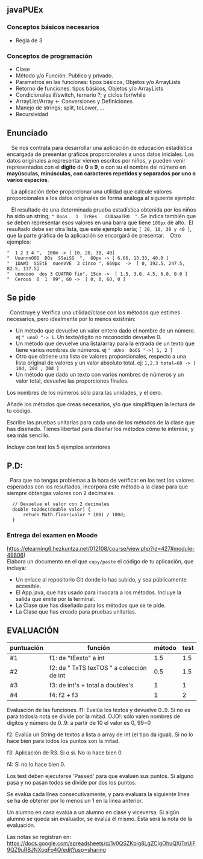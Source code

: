 ## javaPUEx

### Conceptos básicos necesarios
- Regla de 3

### Conceptos de programación
- Clase
- Método y/o Función. Publico y privado.
- Parametros en las funciones: tipos básicos, Objetos y/o ArrayLists
- Retorno de funciones: tipos básicos, Objetos y/o ArrayLists
- Condicionales if/switch, ternario ?; y ciclos for/while
- ArrayList/Array <- Conversiones y Definiciones
- Manejo de strings; split, toLower, ...
- Recursividad

## Enunciado
   Se nos contrata para desarrollar una aplicación de educación estadística encargada de presentar gráficos proporcionales a unos datos iniciales. Los datos originales a representar vienen escritos por niños, y pueden venir representados con el **dígito** de **0** a **9**, o con su el nombre del número en **mayúsculas, minúsculas, con caracteres repetidos y separados por uno o varios espacios**.

   La aplicación debe proporcionar una utilidad que calcule valores proporcionales a los datos originales de forma análoga al siguiente ejemplo:

   El resultado de una determinada prueba estadística obtenida por los niños ha sido un string; `" Doos   1  TrRes   CUAaaaTRO  "`. Se indica también que se deben representar esos valores en una barra que tiene `100px` de alto.  El resultado debe ser otra lista, que este ejemplo sería; `[ 20, 10, 30 y 40 ]`, que la parte gráfica de la aplicación se encargará de presentar.   
  Otro ejemplos:
```
"  1 2 3 4 ",  100m -> [ 10, 20, 30, 40]
"  UuunnnOOO  DOs  SSeiSS  ",  60px -> [ 6.66, 13.33, 40.0 ]
"  1DAW3  SiEtE  nueeVVE  3 cinco ", 660px  ->  [ 0, 192.5, 247.5, 82.5, 137.5]
"  unnoooo  dos 3 CUATRO fin", 15cm ->  [ 1.5, 3.0, 4.5, 6.0, 0.0 ]
"  Cerooo  0  1  99", 60 ->  [ 0, 0, 60, 0 ]
```
## Se pide
  Construye y Verifica una utilidad/clase con los métodos que estimes necesarios, pero idealmente por lo menos existirán:

- Un método que devuelve un valor entero dado el nombre de un número. ej `" unnO "-> 1`. Un texto/digito no reconocido devuelve 0.
- Un método que devuelve una lista/array para la entrada de un texto que tiene varios nombres de números. ej `" uUno  DoOS "->[ 1, 2 ]`
- Otro que obtiene una lista de valores proporcionales, respecto a una lista original de valores y un valor absoluto total. ej: `1,2,3 total=60 -> [ 10d, 20d , 30d ]`
- Un método que dado un texto con varios nombres de números y un valor total, devuelve las proporciones finales.

Los nombres de los números sólo para las unidades, y el cero.  

Añade los métodos que creas necesarios, y/o que simplifiquen la lectura de tu código.

Escribe las pruebas unitarias para cada uno de los métodos de la clase que has diseñado. Tienes libertad para diseñar los métodos cómo te interese, y sea más sencillo.  

Incluye con test los 5 ejemplos anteriores 

## P.D:
  Para que no tengas problemas a la hora de verificar en los test los valores esperados con los resultados, incorpora este método a la clase para que siempre obtengas valores con 2 decimales. 
```
  // Devuelve el valor con 2 decimales
  double to2dec(double valor) {
      return Math.floor(valor * 100) / 100d;
  }
```

### Entrega del examen en Moode
https://elearning6.hezkuntza.net/012108/course/view.php?id=427#module-49806)  
Elabora un documento en el que `copy/paste` el código de tu aplicación, que incluya:
- Un enlace al repositorio Git donde lo has subido, y sea públicamente accesible.
- El App.java, que has usado para invocara a los métodos. Incluye la salida que emite por la terminal.
- La Clase que has diseñado para los métodos que se te pide.
- La Clase que has creado para pruebas unitarias.


## EVALUACIÓN


| puntuación | función | método | test |
| - | -- | -- | -- |
| #1 | f1: de "tEexto" a int | 1.5 | 1.5 |
| #2 | f2: de " TxTS texTOS " a colección de int | 0.5 |  1.5 |
| #3 | f3: de int's + total a doubles's | 1 | 1 |
| #4 | f4: f2 + f3 | 1| 2 |

Evaluación de las funciones.
f1: Evalúa los textos y devuelve 0..9. Si no es para todosla nota se divide por la mitad.
OJO!: sólo valen nombres de digitos y número de 0..9: a partir de 10 el valor es 0, 99=0

f2: Evalúa un String de textos a lista o array de int (el tipo da igual). 
Si no lo hace bien para todos los puntos son la mitad.

f3: Aplicación de R3. Si o si. No lo hace bien 0.

f4: Si no lo hace bien 0.

Los test deben ejecutarse 'Passed' para que evaluen sus puntos.
Si alguno pasa y no pasan todos se divide por dos los puntos.


Se evalúa cada línea consecutivamente, y para evaluara la siguiente línea se ha de obtener por lo menos un 1 en la línea anterior.

Un alumno en casa evalúa a un alumno en clase y viceversa.
Si algún alumno se queda sin evaluador, se evalúa él mismo.
Esta será la nota de la evaluación.

Las notas se registran en:
https://docs.google.com/spreadsheets/d/1v0QSZKbig8LgZCIgOhuQXiTnUjF9QZ9uRBJNXoqFo4Q/edit?usp=sharing





